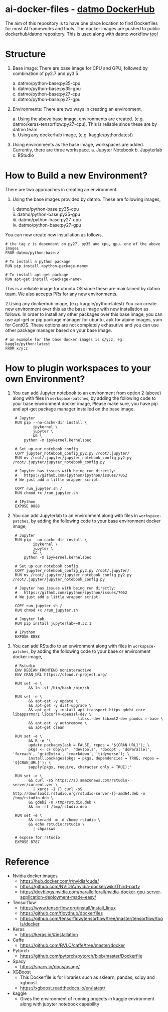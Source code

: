 ai-docker-files - [datmo DockerHub](https://hub.docker.com/u/datmo/)
====================================================================
The aim of this repository is to have one place location to find Dockerfiles for most AI
frameworks and tools. The docker images are pushed to public dockerhub/datmo
repository. This is used along with datmo workflow [tool](https://github.com/datmo/datmo) 

Structure
============
1. Base image: There are base image for CPU and GPU, followed by combination of py2.7 and py3.5 

    a. datmo/python-base:py35-cpu             
    b. datmo/python-base:py35-gpu   
    c. datmo/python-base:py27-cpu   
    d. datmo/python-base:py27-gpu
    
2. Environments: There are two ways in creating an environment,
 
    a. Using the above base image, environments are created. (e.g. datmo/keras-tensorflow:py27-cpu). This is reliable since these are by datmo team.     
    b. Using any dockerhub image, (e.g. kaggle/python:latest)      

3. Using environments as the base image, workspaces are added. Currently, there are three workspace. 
    a. Jupyter Notebook
    b. Jupyterlab
    c. RStudio
   
How to Build a new Environment?
============

There are two approaches in creating an environment. 

1. Using the base images provided by datmo. These are following images,

   i. datmo/python-base:py35-cpu             
   ii. datmo/python-base:py35-gpu   
  iii. datmo/python-base:py27-cpu   
   iv. datmo/python-base:py27-gpu
  
  You can now create new installation as follows, 
  
    # the tag z is dependent on py27, py35 and cpu, gpu. one of the above images
    FROM datmo/python-base:z    
    
    # To install a python package
    RUN pip install <python-package-name>
    
    # To install apt-get package
    RUN apt-get install <package-name>
  
  This is a reliable image for ubuntu OS since these are maintained by datmo team. We also accepts PRs for any new environments.

2.Using any dockerhub image, (e.g. kaggle/python:latest)
  You can create new environment over this as the base image with new installation as follows. In order to install any other packages over this base image, you can use apt-get or pip package manager for ubuntu, apk for alpine images, yum for CentOS. These options are not completely exhasutive and you can use other package manager based on your base image. 
   
    # an example for the base docker images is x/y:z, eg: kaggle/python:latest
    FROM x/y:z      

How to plugin workspaces to your own Environment?
============

1. You can add Jupyter notebook to an environment from option 2 (above) along with files in `workspace-patches`, by adding the following code to your base environment docker image, Please make sure, you have pip and apt-get package manager installed on the base image. 

        # Jupyter
        RUN pip --no-cache-dir install \
                ipykernel \
                jupyter \
                && \
            python -m ipykernel.kernelspec
        
        # Set up our notebook config.
        COPY jupyter_notebook_config_py2.py /root/.jupyter/
        RUN mv /root/.jupyter/jupyter_notebook_config_py2.py /root/.jupyter/jupyter_notebook_config.py
        
        # Jupyter has issues with being run directly:
        #   https://github.com/ipython/ipython/issues/7062
        # We just add a little wrapper script.
        
        COPY run_jupyter.sh /
        RUN chmod +x /run_jupyter.sh
        
        # IPython
        EXPOSE 8888

2. You can add Jupyterlab to an environment along with files in `workspace-patches`, by adding the following code to your base environment docker image,

        # Jupyter
        RUN pip --no-cache-dir install \
                ipykernel \
                jupyter \
                && \
            python -m ipykernel.kernelspec
        
        # Set up our notebook config.
        COPY jupyter_notebook_config_py2.py /root/.jupyter/
        RUN mv /root/.jupyter/jupyter_notebook_config_py2.py /root/.jupyter/jupyter_notebook_config.py
        
        # Jupyter has issues with being run directly:
        #   https://github.com/ipython/ipython/issues/7062
        # We just add a little wrapper script.
        
        COPY run_jupyter.sh /
        RUN chmod +x /run_jupyter.sh
        
        # Jupyter lab
        RUN pip install jupyterlab==0.32.1
        
        # IPython
        EXPOSE 8888

3. You can add RStudio to an environment along with files in `workspace-patches`, by adding the following code to your base or environment docker image,

        # Rstudio
        ENV DEBIAN_FRONTEND noninteractive
        ENV CRAN_URL https://cloud.r-project.org/
        
        RUN set -e \
              && ln -sf /bin/bash /bin/sh
        
        RUN set -e \
              && apt-get -y update \
              && apt-get -y dist-upgrade \
              && apt-get -y install apt-transport-https gdebi-core libapparmor1 libcurl4-openssl-dev \
                                    libssl-dev libxml2-dev pandoc r-base \
              && apt-get -y autoremove \
              && apt-get clean
        
        RUN set -e \
              && R -e "\
              update.packages(ask = FALSE, repos = '${CRAN_URL}'); \
              pkgs <- c('dbplyr', 'devtools', 'docopt', 'doParallel', 'foreach', 'gridExtra', 'rmarkdown', 'tidyverse'); \
              install.packages(pkgs = pkgs, dependencies = TRUE, repos = '${CRAN_URL}'); \
              sapply(pkgs, require, character.only = TRUE);"
        
        RUN set -e \
              && curl -sS https://s3.amazonaws.com/rstudio-server/current.ver \
                | xargs -I {} curl -sS http://download2.rstudio.org/rstudio-server-{}-amd64.deb -o /tmp/rstudio.deb \
              && gdebi -n /tmp/rstudio.deb \
              && rm -rf /tmp/rstudio.deb
        
        RUN set -e \
              && useradd -m -d /home rstudio \
              && echo rstudio:rstudio \
                | chpasswd
        
        # expose for rstudio
        EXPOSE 8787

Reference
=========
 * Nvidia docker images
   + https://hub.docker.com/r/nvidia/cuda/
   + https://github.com/NVIDIA/nvidia-docker/wiki/Third-party 
   + https://devblogs.nvidia.com/parallelforall/nvidia-docker-gpu-server-application-deployment-made-easy/      
 * Tensorflow
   + https://www.tensorflow.org/install/install_linux  
   + https://github.com/floydhub/dockerfiles
   + https://github.com/tensorflow/tensorflow/tree/master/tensorflow/tools/docker
 * Keras
   + https://keras.io/#installation
 * Caffe
   + https://github.com/BVLC/caffe/tree/master/docker
 * Pytorch
   + https://github.com/pytorch/pytorch/blob/master/Dockerfile
 * Spacy
   + https://spacy.io/docs/usage/
 * XGBoost
   + This Dockerfile is for libraries such as sklearn, pandas, scipy and xgboost
   + https://xgboost.readthedocs.io/en/latest/
 * kaggle
   + Gives the environment of running projects in kaggle environment along with jupyter notebook capability
